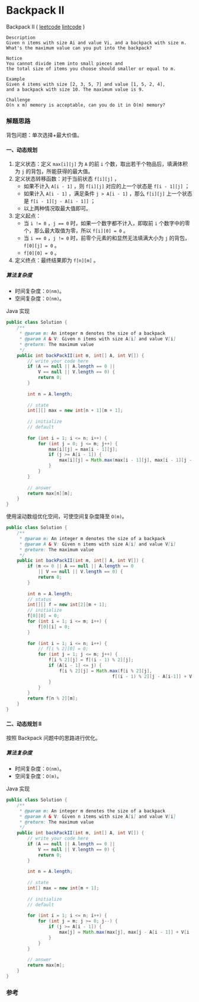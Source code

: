 # Backpack II

 Backpack II  ( [leetcode]()  [lintcode](http://www.lintcode.com/en/problem/backpack-ii/) )

```
Description
Given n items with size Ai and value Vi, and a backpack with size m. 
What's the maximum value can you put into the backpack?

Notice
You cannot divide item into small pieces and 
the total size of items you choose should smaller or equal to m.

Example
Given 4 items with size [2, 3, 5, 7] and value [1, 5, 2, 4], 
and a backpack with size 10. The maximum value is 9.

Challenge 
O(n x m) memory is acceptable, can you do it in O(m) memory?
```



### 解题思路

背包问题：单次选择+最大价值。

#### 一、动态规划

1. 定义状态：定义 `max[i][j]` 为 `A` 的前 `i` 个数，取出若干个物品后，填满体积为 `j` 的背包，所能获得的最大值。
2. 定义状态转移函数：对于当前状态 `f[i][j]` ，
   - 如果不计入 `A[i - 1]` ，则 `f[i][j]` 对应的上一个状态是 `f[i - 1][j]` ；
   - 如果计入 `A[i - 1]` ，满足条件 `j > A[i - 1]` ，那么 `f[i][j]` 上一个状态是 `f[i - 1][j - A[i - 1]]` ；
   - 以上两种情况取最大值即可。
3. 定义起点：
   - 当 `i != 0` ，`j == 0` 时，如果一个数字都不计入，即取前 `i` 个数字中的零个，那么最大取值为零，所以 `f[i][0] = 0` 。
   - 当 `i == 0` ，`j != 0` 时，前零个元素的和显然无法填满大小为 `j` 的背包， `f[0][j] = 0` 。
   - `f[0][0] = 0` 。
4. 定义终点：最终结果即为 `f[n][m]` 。

##### 算法复杂度

- 时间复杂度：`O(nm)`。
- 空间复杂度：`O(nm)`。

Java 实现

```java
public class Solution {
    /**
     * @param m: An integer m denotes the size of a backpack
     * @param A & V: Given n items with size A[i] and value V[i]
     * @return: The maximum value
     */
    public int backPackII(int m, int[] A, int V[]) {
        // write your code here
        if (A == null || A.length == 0 ||
            V == null || V.length == 0) {
            return 0;
        }
        
        int n = A.length;
        
        // state
        int[][] max = new int[n + 1][m + 1];
        
        // initialize
        // default
        
        for (int i = 1; i <= n; i++) {
            for (int j = 0; j <= m; j++) {
                max[i][j] = max[i - 1][j];
                if (j >= A[i - 1]) {
                    max[i][j] = Math.max(max[i - 1][j], max[i - 1][j - A[i - 1]] + V[i - 1]);
                }
            }
        }
        
        // answer
        return max[n][m];
    }
}
```

使用滚动数组优化空间，可使空间复杂度降至 `O(m)`。

```java
public class Solution {
    /**
     * @param m: An integer m denotes the size of a backpack
     * @param A & V: Given n items with size A[i] and value V[i]
     * @return: The maximum value
     */
    public int backPackII(int m, int[] A, int V[]) {
        if (m <= 0 || A == null || A.length == 0
            || V == null || V.length == 0) {
            return 0;        
        }
        
        int n = A.length;
        // status
        int[][] f = new int[2][m + 1];
        // initialize
        f[0][0] = 0;
        for (int i = 1; i <= m; i++) {
            f[0][i] = 0;
        }
        
        for (int i = 1; i <= n; i++) {
            // f[i % 2][0] = 0;
            for (int j = 1; j <= m; j++) {
                f[i % 2][j] = f[(i - 1) % 2][j];
                if (A[i - 1] <= j) {
                    f[i % 2][j] = Math.max(f[i % 2][j], 
                                        f[(i - 1) % 2][j - A[i-1]] + V[i - 1]);
                }
            }
        }
        return f[n % 2][m];
    }
}
```



#### 二、动态规划 II

按照 Backpack 问题中的思路进行优化。

##### 算法复杂度

- 时间复杂度：`O(nm)`。
- 空间复杂度：`O(m)`。

Java 实现

```java
public class Solution {
    /**
     * @param m: An integer m denotes the size of a backpack
     * @param A & V: Given n items with size A[i] and value V[i]
     * @return: The maximum value
     */
    public int backPackII(int m, int[] A, int V[]) {
        // write your code here
        if (A == null || A.length == 0 ||
            V == null || V.length == 0) {
            return 0;
        }
        
        int n = A.length;
        
        // state
        int[] max = new int[m + 1];
        
        // initialize
        // default
        
        for (int i = 1; i <= n; i++) {
            for (int j = m; j >= 0; j--) {
                if (j >= A[i - 1]) {
                    max[j] = Math.max(max[j], max[j - A[i - 1]] + V[i - 1]);
                }
            }
        }
        
        // answer
        return max[m];
    }
}
```



### 参考